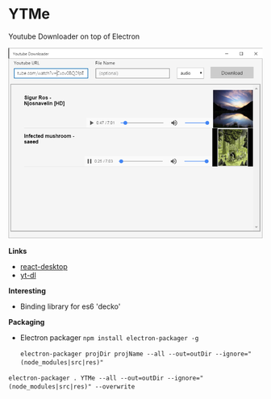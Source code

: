 # YTMe

Youtube Downloader on top of Electron

![YTME Wip2](https://raw.githubusercontent.com/FluidCoding/YTMe/master/YTMe_wip2.png)


**Links**
- [react-desktop](http://reactdesktop.js.org/)
- [yt-dl](https://github.com/fent/node-ytdl-core)


**Interesting**

 - Binding library for es6 'decko'

**Packaging**

 - Electron packager `npm install electron-packager -g`

	`electron-packager projDir projName --all --out=outDir --ignore="(node_modules|src|res)"`


  `electron-packager . YTMe --all --out=outDir --ignore="(node_modules|src|res)" --overwrite`
